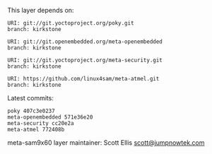 This layer depends on:

    URI: git://git.yoctoproject.org/poky.git
    branch: kirkstone

    URI: git://git.openembedded.org/meta-openembedded
    branch: kirkstone

    URI: git://git.yoctoproject.org/meta-security.git
    branch: kirkstone

    URI: https://github.com/linux4sam/meta-atmel.git
    branch: kirkstone

Latest commits:

    poky 407c3e0237
    meta-openembedded 571e36e20
    meta-security cc20e2a
    meta-atmel 772408b

meta-sam9x60 layer maintainer: Scott Ellis <scott@jumpnowtek.com>
